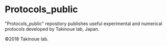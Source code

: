 # Protocols_public

"Protocols_public" repository publishes useful experimental and numerical protocols developed by Takinoue lab, Japan.

&copy;2018 Takinoue lab.
